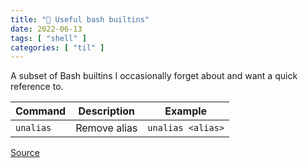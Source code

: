```yaml
---
title: "🐚 Useful bash builtins"
date: 2022-06-13
tags: [ "shell" ]
categories: [ "til" ]
---
```


A subset of Bash builtins I occasionally forget about and want a quick
reference to.

| Command   | Description  | Example           |
| -------   | -----------  | -------           |
| `unalias` | Remove alias | `unalias <alias>` |

[Source](https://www.gnu.org/software/bash/manual/html_node/Bash-Builtins.html)
